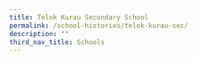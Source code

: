 ```yaml
---
title: Telok Kurau Secondary School
permalink: /school-histories/telok-kurau-sec/
description: ""
third_nav_title: Schools
---
```



